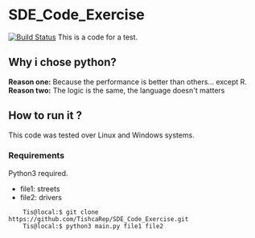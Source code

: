 # SDE_Code_Exercise
[![Build Status](https://travis-ci.org/joemccann/dillinger.svg?branch=master)]()
This is a code for a test.

## Why i chose python?

**Reason one:**
Because the performance is better than others... except R.
**Reason two:**
The logic is the same, the language doesn't matters
## How to run it ?
This code was tested over Linux and Windows systems. 
### Requirements
Python3 required.
- file1: streets
- file2: drivers
```console
	Tis@local:$ git clone https://github.com/TishcaRep/SDE_Code_Exercise.git
	Tis@local:$ python3 main.py file1 file2
```


